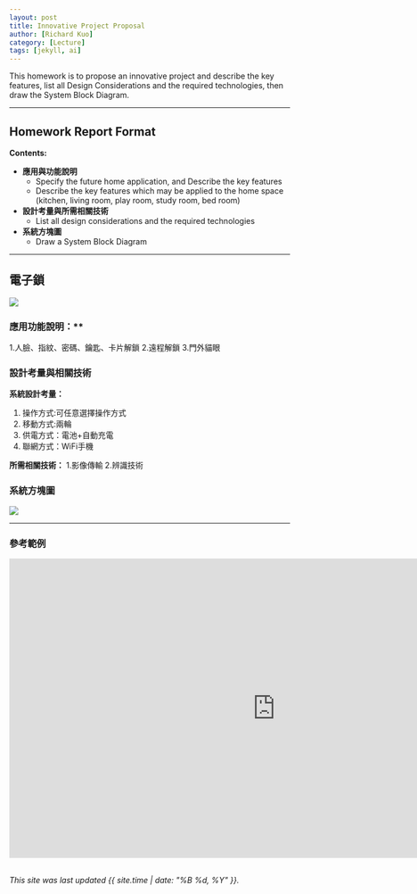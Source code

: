 ```yaml
---
layout: post
title: Innovative Project Proposal
author: [Richard Kuo]
category: [Lecture]
tags: [jekyll, ai]
---
```


This homework is to propose an innovative project and describe the key features, list all Design Considerations and the required technologies, then draw the System Block Diagram.

---
## Homework Report Format
**Contents:**<br>
* **應用與功能說明**
  - Specify the future home application, and Describe the key features
  - Describe the key features which may be applied to the home space (kitchen, living room, play room, study room, bed room)
* **設計考量與所需相關技術**
  - List all design considerations and the required technologies
* **系統方塊圖**
  - Draw a System Block Diagram

---
## 電子鎖
![](https://i0.wp.com/elock.com.tw/wp-content/uploads/2022/02/2022%E9%9B%BB%E5%AD%90%E9%8E%96%E6%8E%A8%E8%96%A65%E5%A4%A7%E5%93%81%E7%89%8C-0.png)
### 應用功能說明：**
1.人臉、指紋、密碼、鑰匙、卡片解鎖
2.遠程解鎖
3.門外貓眼
### 設計考量與相關技術
**系統設計考量：**<br>
1. 操作方式:可任意選擇操作方式
2. 移動方式:兩輪
3. 供電方式：電池+自動充電
4. 聯網方式：WiFi手機

**所需相關技術：**
1.影像傳輸
2.辨識技術

### 系統方塊圖
![](https://www.wpgdadatong.com/images/IoT/IOT_NEWS/21443/617_3.png)

---
### 參考範例
<iframe width="954" height="537" src="https://www.youtube.com/embed/d7NcoepWlyU" title="Real time reinforcement learning demo" frameborder="0" allow="accelerometer; autoplay; clipboard-write; encrypted-media; gyroscope; picture-in-picture; web-share" allowfullscreen></iframe>

<br>
<br>

*This site was last updated {{ site.time | date: "%B %d, %Y" }}.*


